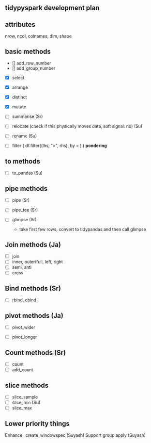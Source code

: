 tidypyspark development plan
----------------------------

attributes
----------
nrow, ncol, colnames, dim, shape

basic methods
--------------

- [] add_row_number
- [] add_group_number

- [x] select
- [x] arrange
- [x] distinct
- [x] mutate
- [ ] summarise (Sr)
- [ ] relocate (check if this physically moves data, soft signal: no) (Su)
- [ ] rename (Su)
- [ ] filter ( df.filter((lhs, ">", rhs), by = ) ) **pondering**



to methods
----------
- [ ] to_pandas (Su)

pipe methods
------------
- [ ] pipe (Sr)
- [ ] pipe_tee (Sr)

- [ ] glimpse (Sr)
    - take first few rows, convert to tidypandas and then call glimpse


Join methods (Ja)
------------
- [ ] join
- [ ] inner, outer/full, left, right
- [ ] semi, anti
- [ ] cross

Bind methods (Sr)
------------

- [ ] rbind, cbind

pivot methods (Ja)
-------------

- [ ] pivot_wider
- [ ] pivot_longer



Count methods (Sr)
-------------
- [ ] count
- [ ] add_count

slice methods
-------------

- [ ] slice_sample
- [ ] slice_min (Su)
- [ ] slice_max

Lower priority things
---------------------
Enhance _create_windowspec (Suyash)
Support group apply (Suyash)